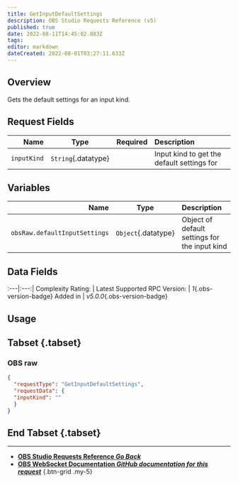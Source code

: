 ```yaml
---
title: GetInputDefaultSettings
description: OBS Studio Requests Reference (v5)
published: true
date: 2022-08-11T14:45:02.883Z
tags: 
editor: markdown
dateCreated: 2022-08-01T03:27:11.633Z
---
```


## Overview
Gets the default settings for an input kind.

## Request Fields
Name | Type | Required| Description |
----:|:----:|:-------:|:------------|
`inputKind` | `String`{.datatype} | <i class="mdi mdi-check-bold"></i> | Input kind to get the default settings for

## Variables
Name | Type | Description | 
----:|:---------:|:------------|
`obsRaw.defaultInputSettings` | `Object`{.datatype} | Object of default settings for the input kind

## Data Fields
:---|:---:|
Complexity Rating: | <span class="stars stars--3"></span>
Latest Supported RPC Version: | *1*{.obs-version-badge}
Added in | *v5.0.0*{.obs-version-badge}

## Usage
## Tabset {.tabset}
### OBS raw
```json
{
  "requestType": "GetInputDefaultSettings",
  "requestData": {
  "inputKind": ""
  }
}
```
## End Tabset {.tabset}

---

- [<i class="mdi mdi-chevron-left"></i>**OBS Studio Requests Reference *Go Back***](/en/Broadcasters/OBS/Requests)
- [<i class="mdi mdi-github"></i> **OBS WebSocket Documentation *GitHub documentation for this request***](https://github.com/obsproject/obs-websocket/blob/master/docs/generated/protocol.md#getinputdefaultsettings)
{.btn-grid .my-5}